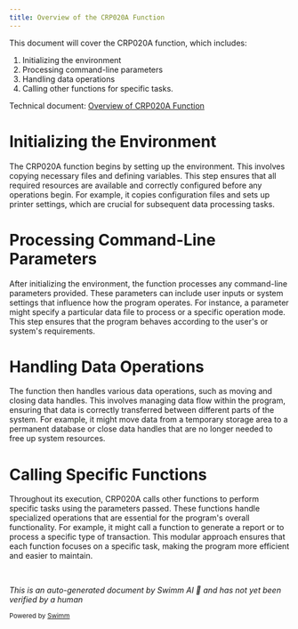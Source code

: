 ```yaml
---
title: Overview of the CRP020A Function
---
```

This document will cover the CRP020A function, which includes:

1. Initializing the environment
2. Processing command-line parameters
3. Handling data operations
4. Calling other functions for specific tasks.

Technical document: <SwmLink doc-title="Overview of CRP020A Function">[Overview of CRP020A Function](/.swm/overview-of-crp020a-function.j6r7y911.sw.md)</SwmLink>

# Initializing the Environment

The CRP020A function begins by setting up the environment. This involves copying necessary files and defining variables. This step ensures that all required resources are available and correctly configured before any operations begin. For example, it copies configuration files and sets up printer settings, which are crucial for subsequent data processing tasks.

# Processing Command-Line Parameters

After initializing the environment, the function processes any command-line parameters provided. These parameters can include user inputs or system settings that influence how the program operates. For instance, a parameter might specify a particular data file to process or a specific operation mode. This step ensures that the program behaves according to the user's or system's requirements.

# Handling Data Operations

The function then handles various data operations, such as moving and closing data handles. This involves managing data flow within the program, ensuring that data is correctly transferred between different parts of the system. For example, it might move data from a temporary storage area to a permanent database or close data handles that are no longer needed to free up system resources.

# Calling Specific Functions

Throughout its execution, CRP020A calls other functions to perform specific tasks using the parameters passed. These functions handle specialized operations that are essential for the program's overall functionality. For example, it might call a function to generate a report or to process a specific type of transaction. This modular approach ensures that each function focuses on a specific task, making the program more efficient and easier to maintain.

&nbsp;

*This is an auto-generated document by Swimm AI 🌊 and has not yet been verified by a human*

<SwmMeta version="3.0.0" repo-id="Z2l0aHViJTNBJTNBa2VsbG8lM0ElM0Fzd2ltbWlv" repo-name="kello"><sup>Powered by [Swimm](/)</sup></SwmMeta>

